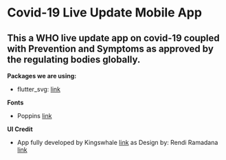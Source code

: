 # Covid-19 Live Update Mobile App

## This a WHO live update app on covid-19 coupled with Prevention and Symptoms as approved by the regulating bodies globally.

**Packages we are using:**

- flutter_svg: [link](https://pub.dev/packages/flutter_svg)

**Fonts**

- Poppins [link](https://fonts.google.com/specimen/Poppins)

**UI Credit**

- App fully developed by Kingswhale [link](https://github.com/Kingswhale/) as Design by: Rendi Ramadana [link](https://www.uplabs.com/posts/coronavirus-information-concept)

